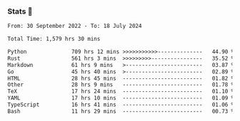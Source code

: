### Stats 👋
<!--START_SECTION:waka-->

```txt
From: 30 September 2022 - To: 18 July 2024

Total Time: 1,579 hrs 30 mins

Python              709 hrs 12 mins >>>>>>>>>>>--------------   44.90 %
Rust                561 hrs 3 mins  >>>>>>>>>----------------   35.52 %
Markdown            61 hrs 9 mins   >------------------------   03.87 %
Go                  45 hrs 40 mins  >------------------------   02.89 %
HTML                28 hrs 45 mins  -------------------------   01.82 %
Other               28 hrs 9 mins   -------------------------   01.78 %
TeX                 17 hrs 24 mins  -------------------------   01.10 %
YAML                17 hrs 10 mins  -------------------------   01.09 %
TypeScript          16 hrs 41 mins  -------------------------   01.06 %
Bash                11 hrs 29 mins  -------------------------   00.73 %
```

<!--END_SECTION:waka-->

<!--
**buhaytza2005/buhaytza2005** is a ✨ _special_ ✨ repository because its `README.md` (this file) appears on your GitHub profile.

Here are some ideas to get you started:

- 🔭 I’m currently working on ...
- 🌱 I’m currently learning ...
- 👯 I’m looking to collaborate on ...
- 🤔 I’m looking for help with ...
- 💬 Ask me about ...
- 📫 How to reach me: ...
- 😄 Pronouns: ...
- ⚡ Fun fact: ...
-->


